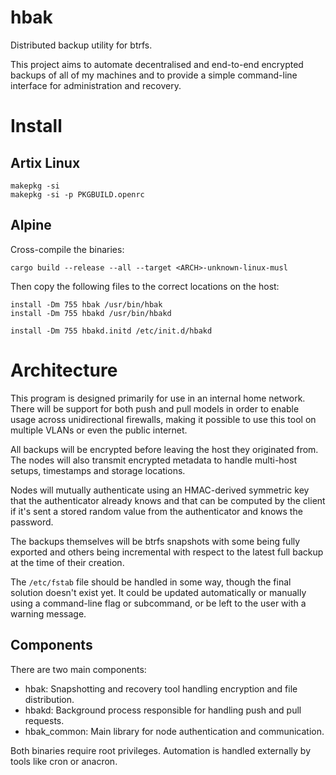 hbak
====

Distributed backup utility for btrfs.

This project aims to automate decentralised and end-to-end encrypted
backups of all of my machines and to provide a simple command-line interface
for administration and recovery.

Install
=======

Artix Linux
-----------

```
makepkg -si
makepkg -si -p PKGBUILD.openrc
```

Alpine
------

Cross-compile the binaries:

```
cargo build --release --all --target <ARCH>-unknown-linux-musl
```

Then copy the following files to the correct locations on the host:

```
install -Dm 755 hbak /usr/bin/hbak
install -Dm 755 hbakd /usr/bin/hbakd

install -Dm 755 hbakd.initd /etc/init.d/hbakd
```

Architecture
============

This program is designed primarily for use in an internal home network.
There will be support for both push and pull models in order to enable usage
across unidirectional firewalls, making it possible to use this tool
on multiple VLANs or even the public internet.

All backups will be encrypted before leaving the host they originated from.
The nodes will also transmit encrypted metadata to handle multi-host setups,
timestamps and storage locations.

Nodes will mutually authenticate using an HMAC-derived symmetric key
that the authenticator already knows and that can be computed by the
client if it's sent a stored random value from the authenticator
and knows the password.

The backups themselves will be btrfs snapshots with some being fully exported
and others being incremental with respect to the latest full backup at the time
of their creation.

The `/etc/fstab` file should be handled in some way, though the final solution
doesn't exist yet. It could be updated automatically or manually using a
command-line flag or subcommand, or be left to the user with a warning message.

Components
----------

There are two main components:

* hbak: Snapshotting and recovery tool handling encryption and file distribution.
* hbakd: Background process responsible for handling push and pull requests.
* hbak\_common: Main library for node authentication and communication.

Both binaries require root privileges. Automation is handled externally
by tools like cron or anacron.
